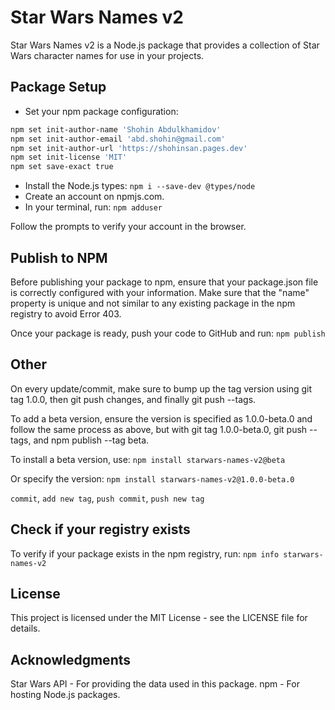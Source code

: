 # Star Wars Names v2

Star Wars Names v2 is a Node.js package that provides a collection of Star Wars character names for use in your projects.

## Package Setup

* Set your npm package configuration:

```bash
npm set init-author-name 'Shohin Abdulkhamidov'
npm set init-author-email 'abd.shohin@gmail.com'
npm set init-author-url 'https://shohinsan.pages.dev'
npm set init-license 'MIT'
npm set save-exact true
```

* Install the Node.js types:
`npm i --save-dev @types/node`
* Create an account on npmjs.com.
* In your terminal, run:
`npm adduser`

Follow the prompts to verify your account in the browser.

## Publish to NPM
Before publishing your package to npm, ensure that your package.json file is correctly configured with your information. Make sure that the "name" property is unique and not similar to any existing package in the npm registry to avoid Error 403.

Once your package is ready, push your code to GitHub and run:
`npm publish`

## Other
On every update/commit, make sure to bump up the tag version using git tag 1.0.0, then git push changes, and finally git push --tags.

To add a beta version, ensure the version is specified as 1.0.0-beta.0 and follow the same process as above, but with git tag 1.0.0-beta.0, git push --tags, and npm publish --tag beta.

To install a beta version, use:
`npm install starwars-names-v2@beta`

Or specify the version:
`npm install starwars-names-v2@1.0.0-beta.0`

`commit`, `add new tag`, `push commit`, `push new tag`

## Check if your registry exists

To verify if your package exists in the npm registry, run:
`npm info starwars-names-v2`

## License
This project is licensed under the MIT License - see the LICENSE file for details.

## Acknowledgments

Star Wars API - For providing the data used in this package.
npm - For hosting Node.js packages.

